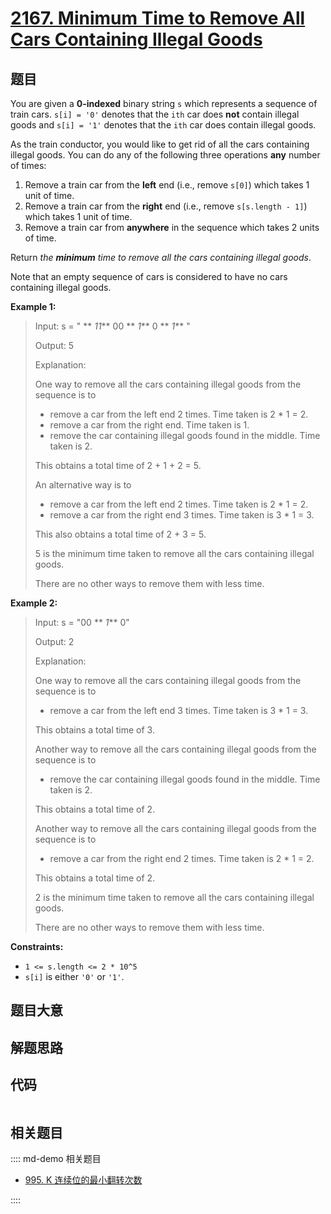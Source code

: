 # [2167. Minimum Time to Remove All Cars Containing Illegal Goods](https://leetcode.com/problems/minimum-time-to-remove-all-cars-containing-illegal-goods/)

## 题目

You are given a **0-indexed** binary string `s` which represents a sequence of
train cars. `s[i] = '0'` denotes that the `ith` car does **not** contain
illegal goods and `s[i] = '1'` denotes that the `ith` car does contain illegal
goods.

As the train conductor, you would like to get rid of all the cars containing
illegal goods. You can do any of the following three operations **any** number
of times:

1. Remove a train car from the **left** end (i.e., remove `s[0]`) which takes 1 unit of time.
2. Remove a train car from the **right** end (i.e., remove `s[s.length - 1]`) which takes 1 unit of time.
3. Remove a train car from **anywhere** in the sequence which takes 2 units of time.

Return _the **minimum** time to remove all the cars containing illegal goods_.

Note that an empty sequence of cars is considered to have no cars containing
illegal goods.

**Example 1:**

> Input: s = " ** _11_** 00 ** _1_** 0 ** _1_** "
>
> Output: 5
>
> Explanation:
>
> One way to remove all the cars containing illegal goods from the sequence is to
>
> - remove a car from the left end 2 times. Time taken is 2 \* 1 = 2.
> - remove a car from the right end. Time taken is 1.
> - remove the car containing illegal goods found in the middle. Time taken is 2.
>
> This obtains a total time of 2 + 1 + 2 = 5.
>
> An alternative way is to
>
> - remove a car from the left end 2 times. Time taken is 2 \* 1 = 2.
> - remove a car from the right end 3 times. Time taken is 3 \* 1 = 3.
>
> This also obtains a total time of 2 + 3 = 5.
>
> 5 is the minimum time taken to remove all the cars containing illegal goods.
>
> There are no other ways to remove them with less time.

**Example 2:**

> Input: s = "00 ** _1_** 0"
>
> Output: 2
>
> Explanation:
>
> One way to remove all the cars containing illegal goods from the sequence is to
>
> - remove a car from the left end 3 times. Time taken is 3 \* 1 = 3.
>
> This obtains a total time of 3.
>
> Another way to remove all the cars containing illegal goods from the sequence is to
>
> - remove the car containing illegal goods found in the middle. Time taken is 2.
>
> This obtains a total time of 2.
>
> Another way to remove all the cars containing illegal goods from the sequence is to
>
> - remove a car from the right end 2 times. Time taken is 2 \* 1 = 2.
>
> This obtains a total time of 2.
>
> 2 is the minimum time taken to remove all the cars containing illegal goods.
>
> There are no other ways to remove them with less time.

**Constraints:**

- `1 <= s.length <= 2 * 10^5`
- `s[i]` is either `'0'` or `'1'`.

## 题目大意

## 解题思路

## 代码

```javascript

```

## 相关题目

:::: md-demo 相关题目

- [995. K 连续位的最小翻转次数](https://leetcode.com/problems/minimum-number-of-k-consecutive-bit-flips)

::::
